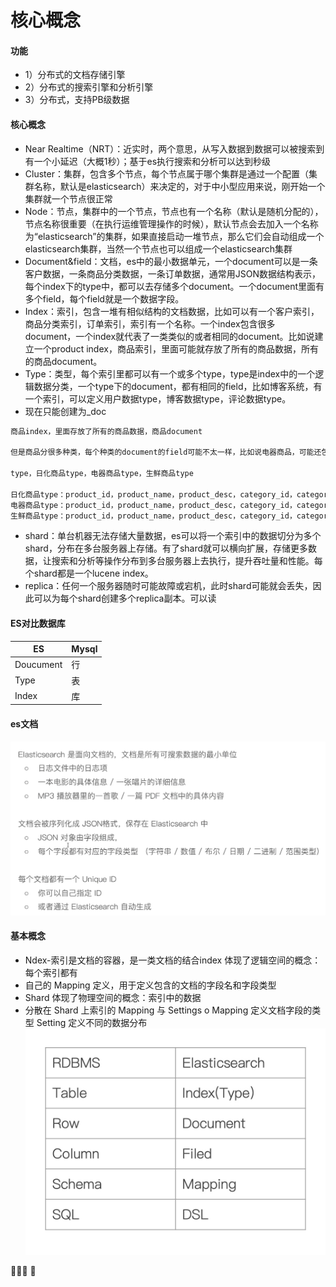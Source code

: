 # 核心概念

#### 功能
* 1）分布式的文档存储引擎
* 2）分布式的搜索引擎和分析引擎
* 3）分布式，支持PB级数据

#### 核心概念
* Near Realtime（NRT）：近实时，两个意思，从写入数据到数据可以被搜索到有一个小延迟（大概1秒）；基于es执行搜索和分析可以达到秒级
* Cluster：集群，包含多个节点，每个节点属于哪个集群是通过一个配置（集群名称，默认是elasticsearch）来决定的，对于中小型应用来说，刚开始一个集群就一个节点很正常
* Node：节点，集群中的一个节点，节点也有一个名称（默认是随机分配的），节点名称很重要（在执行运维管理操作的时候），默认节点会去加入一个名称为“elasticsearch”的集群，如果直接启动一堆节点，那么它们会自动组成一个elasticsearch集群，当然一个节点也可以组成一个elasticsearch集群
* Document&field：文档，es中的最小数据单元，一个document可以是一条客户数据，一条商品分类数据，一条订单数据，通常用JSON数据结构表示，每个index下的type中，都可以去存储多个document。一个document里面有多个field，每个field就是一个数据字段。
* Index：索引，包含一堆有相似结构的文档数据，比如可以有一个客户索引，商品分类索引，订单索引，索引有一个名称。一个index包含很多document，一个index就代表了一类类似的或者相同的document。比如说建立一个product index，商品索引，里面可能就存放了所有的商品数据，所有的商品document。
* Type：类型，每个索引里都可以有一个或多个type，type是index中的一个逻辑数据分类，一个type下的document，都有相同的field，比如博客系统，有一个索引，可以定义用户数据type，博客数据type，评论数据type。
* 现在只能创建为_doc


```C++
商品index，里面存放了所有的商品数据，商品document

但是商品分很多种类，每个种类的document的field可能不太一样，比如说电器商品，可能还包含一些诸如售后时间范围这样的特殊field；生鲜商品，还包含一些诸如生鲜保质期之类的特殊field

type，日化商品type，电器商品type，生鲜商品type

日化商品type：product_id，product_name，product_desc，category_id，category_name
电器商品type：product_id，product_name，product_desc，category_id，category_name，service_period
生鲜商品type：product_id，product_name，product_desc，category_id，category_name，eat_period
```
* shard：单台机器无法存储大量数据，es可以将一个索引中的数据切分为多个shard，分布在多台服务器上存储。有了shard就可以横向扩展，存储更多数据，让搜索和分析等操作分布到多台服务器上去执行，提升吞吐量和性能。每个shard都是一个lucene index。
* replica：任何一个服务器随时可能故障或宕机，此时shard可能就会丢失，因此可以为每个shard创建多个replica副本。可以读

#### ES对比数据库

|  ES |  Mysql |
|---|---|
|  Doucument |  行 |
|  Type |  表 |
|  Index |  库 |


#### es文档
![-w1342](media/15714384815163/15719694321894.jpg)

#### 基本概念
* Ndex-索引是文档的容器，是一类文档的结合index 体现了逻辑空间的概念：每个索引都有
* 自己的 Mapping 定义，用于定义包含的文档的字段名和字段类型
* Shard 体现了物理空间的概念：索引中的数据
* 分散在 Shard 上索引的 Mapping 与 Settings o Mapping 定义文档字段的类型 Setting 定义不同的数据分布
![-w553](media/15714384815163/15719951836763.jpg)

􏱂􏵲􏲓 􏳣